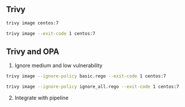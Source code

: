 ## Trivy

```bash
trivy image centos:7
```

```bash
trivy image --exit-code 1 centos:7
```

## Trivy and OPA

1. Ignore medium and low vulnerability 

```bash
trivy image --ignore-policy basic.rego --exit-code 1 centos:7
```

```bash
trivy image --ignore-policy ignore_all.rego --exit-code 1 centos:7
```

2. Integrate with pipeline
